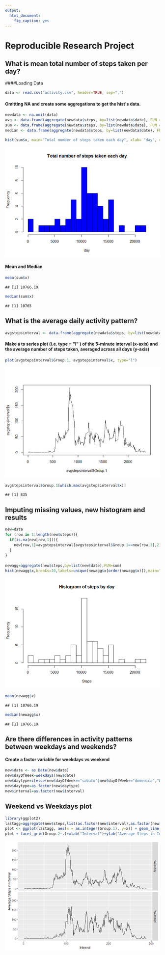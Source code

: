 ```yaml
---
output: 
  html_document: 
    fig_caption: yes
---
```

# Reproducible Research Project


## What is mean total number of steps taken per day?

####Loading Data

```r
data <- read.csv("activity.csv", header=TRUE, sep=",")
```
#### Omitting NA and create some aggregations to get the hist's data.

```r
newdata <- na.omit(data)
avg <- data.frame(aggregate(newdata$steps, by=list(newdata$date), FUN = mean))
sum <- data.frame(aggregate(newdata$steps, by=list(newdata$date), FUN = sum))
median <- data.frame(aggregate(newdata$steps, by=list(newdata$date), FUN = median))
```

```r
hist(sum$x, main="Total number of steps taken each day", xlab= "day", col=c("blue"), breaks=20)
```

![plot of chunk unnamed-chunk-3](figure/unnamed-chunk-3-1.png)
#### Mean and Median

```r
mean(sum$x)
```

```
## [1] 10766.19
```

```r
median(sum$x)
```

```
## [1] 10765
```
## What is the average daily activity pattern?

```r
avgstepsinterval <- data.frame(aggregate(newdata$steps, by=list(newdata$interval), FUN = mean))
```
#### Make a ts series plot (i.e.  type = "l" ) of the 5-minute interval (x-axis) and the average number of steps taken, averaged across all days (y-axis)

```r
plot(avgstepsinterval$Group.1, avgstepsinterval$x, type="l")
```

![plot of chunk unnamed-chunk-6](figure/unnamed-chunk-6-1.png)

```r
avgstepsinterval$Group.1[which.max(avgstepsinterval$x)]
```

```
## [1] 835
```
## Imputing missing values, new histogram and results

```r
new=data
for (row in 1:length(new$steps)){
  if(is.na(new[row,1])){
    new[row,1]=avgstepsinterval[avgstepsinterval$Group.1==new[row,3],2]
  }
}

newagg=aggregate(new$steps,by=list(new$date),FUN=sum)
hist(newagg$x,breaks=20,labels=unique(newagg$x[order(newagg$x)]),main="Histogram of steps by day",xlab="Steps")
```

![plot of chunk unnamed-chunk-7](figure/unnamed-chunk-7-1.png)

```r
mean(newagg$x)
```

```
## [1] 10766.19
```

```r
median(newagg$x)
```

```
## [1] 10766.19
```
## Are there differences in activity patterns between weekdays and weekends?
#### Create a factor variable for weekdays vs weekend

```r
new$date <- as.Date(new$date)
new$dayOfWeek=weekdays(new$date)
new$daytype=ifelse(new$dayOfWeek=="sabato"|new$dayOfWeek=="domenica","Weekend","Weekday")
new$daytype=as.factor(new$daytype)
new$interval=as.factor(new$interval)
```
## Weekend vs Weekdays plot

```r
library(ggplot2)
lastagg=aggregate(new$steps,list(as.factor(new$interval),as.factor(new$daytype)),mean)
plot <- ggplot(lastagg, aes(x = as.integer(Group.1), y=x)) + geom_line()
plot + facet_grid(Group.2~.)+xlab("Interval")+ylab("Average Steps in Interval")
```

![plot of chunk unnamed-chunk-9](figure/unnamed-chunk-9-1.png)
